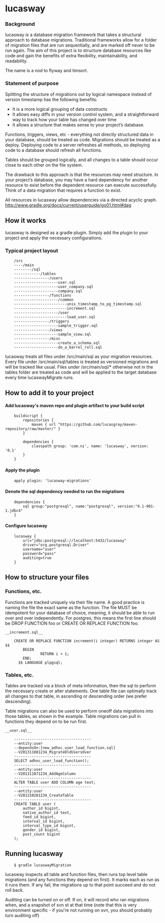 # lucasway

### Background

lucasway is a database migration framework that takes a structural approach to database migrations.  Traditional frameworks allow for a folder of migration files that are run sequentially, and are marked off never to be run again.  The aim of this project is to structure database resources like code and gain the benefits of extra flexibility, maintainability, and readability.

The name is a nod to flyway and timsort.

### Statement of purpose

Splitting the structure of migrations out by logical namespace instead of version timestamp has the following benefits:  

* It is a more logical grouping of data constructs
* It allows easy diffs in your version control system, and a straightforward way to track how your table has changed over time
* It allows a structure that makes sense to your project’s database.

Functions, triggers, views, etc - everything not directly structured data in your database, should be treated as code.  Migrations should be treated as a deploy.  Deploying code to a server refreshes all methods, so deploying code to a database should refresh all functions.

Tables should be grouped logically, and all changes to a table should occur close to each other on the file system.

The drawback to this approach is that the resources may need structure.  In your project’s database, you may have a hard dependency for another resource to exist before the dependent resource can execute successfully.  Think of a data migration that requires a function to exist.  

All resources in lucasway allow dependencies via a directed acyclic graph. http://www.gradle.org/docs/current/userguide/go01.html#dag

## How it works

lucasway is designed as a gradle plugin.  Simply add the plugin to your project and apply the necessary configurations.

### Typical project layout

```
    /src
    ----/main
    --------/sql
    ------------/tables
    ----------------/users
    --------------------user.sql
    --------------------user_company.sql
    --------------------company.sql
    ----------------/functions
    --------------------/common
    ------------------------unix_timestamp_to_pg_timestamp.sql
    ------------------------increment.sql
    --------------------/user
    ------------------------load_user.sql
    ----------------/triggers
    --------------------sample_trigger.sql
    ----------------/views
    --------------------sample_view.sql
    ----------------/misc
    --------------------create_a_schema.sql
    --------------------do_a_barrel_roll.sql
```

lucasway treats all files under /src/main/sql as your migration resources.  Every file under /src/main/sql/tables is treated as versioned migrations and will be tracked like usual.  Files under /src/main/sql/* otherwise not in the tables folder are treated as code and will be applied to the target database every time lucaswayMigrate runs.

## How to add it to your project

#### Add lucasway's maven repo and plugin artifact to your build script

```
    buildscript {
        repositories {
            maven { url "https://github.com/lucasgray/maven-repository/raw/master/" }
        }
        
        dependencies {
            classpath group: 'com.ni', name: 'lucasway', version: '0.1'
        }
    }
```
    
#### Apply the plugin

```
    apply plugin: 'lucasway-migrations'
```
    
#### Denote the sql dependency needed to run the migrations

```
    dependencies {
        sql group:"postgresql", name:"postgresql", version:"9.1-901-1.jdbc4"
    }
```
    
#### Configure lucasway

```
    lucasway {
        url="jdbc:postgresql://localhost:5432/lucasway"
        driver="org.postgresql.Driver"
        username="user"
        password="pass"
        auditing=true
    }
```

## How to structure your files

### Functions, etc.

Functions are tracked uniquely via their file name.  A good practice is naming the file the exact same as the function.  The file MUST be idempotent for your database of choice, meaning, it should be able to run over and over independently.  For postgres, this means the first line should be DROP FUNCTION foo or CREATE OR REPLACE FUNCTION foo.

```
__increment.sql__

    CREATE OR REPLACE FUNCTION increment(i integer) RETURNS integer AS $$
        BEGIN
                RETURN i + 1;
        END;
      $$ LANGUAGE plpgsql;
```

### Tables, etc.

Tables are tracked via a block of meta information, then the sql to perform the necessary create or alter statements.  One table file can optimally track all changes to that table, in ascending or descending order (we prefer descending).

Table migrations can also be used to perform oneoff data migrations into those tables, as shown in the example.  Table migrations can pull in functions they depend on to be run first.

```
__user.sql__

    -----------------------------------
    --entity:user
    --dependsOn:[new_adhoc_user_load_function.sql]
    --V201311081234_MigrateOldUsersOver
    -----------------------------------
    SELECT adhoc_user_load_function();
    -----------------------------------
    --entity:user
    --V201311071234_AddAgeColumn
    -----------------------------------
    ALTER TABLE user ADD COLUMN age text;
    -----------------------------------
    --entity:user
    --V201310281234_CreateTable
    -----------------------------------
    CREATE TABLE user (
        author_id bigint,
        native_author_id text,
        feed_id bigint,
        interval_id bigint,
        interval_type_id bigint,
        gender_id bigint,
        post_count bigint
    );
```

## Running lucasway

```
    $ gradle lucaswayMigration
```

lucasway inspects all table and function files, then runs top level table migrations (and any functions they depend on first).  It marks each as run as it runs them.  If any fail, the migrations up to that point succeed and do not roll back.

Auditing can be turned on or off.  If on, it will record who ran migrations when, and a snapshot of svn st at that time (note that this is very environment specific - if you're not running on svn, you should probably turn auditing off)



